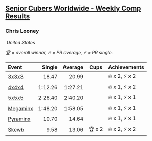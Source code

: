 <style>table {white-space: nowrap;}</style>
<link rel="stylesheet" type="text/css" href="/scw-comp/css/flags.css" />

## [Senior Cubers Worldwide - Weekly Comp Results](/scw-comp/results/)
### Chris Looney

<i class="flag flag-US" />&nbsp;United States

<span style="white-space: nowrap;">🏆 = overall winner</span>, <span style="white-space: nowrap;">🔥 = PR average</span>, <span style="white-space: nowrap;">⚡ = PR single</span>.

| Event | Single | Average | Cups | Achievements|
| :-- | --: | --: | :--: | :-- |
| [3x3x3](333.md) | 18.47 | 20.99 |  | 🔥 x 2, ⚡ x 2 |
| [4x4x4](444.md) | 1:12.26 | 1:27.21 |  | 🔥 x 1, ⚡ x 2 |
| [5x5x5](555.md) | 2:26.40 | 2:40.20 |  | 🔥 x 1, ⚡ x 1 |
| [Megaminx](minx.md) | 1:48.20 | 1:58.05 |  | 🔥 x 1, ⚡ x 1 |
| [Pyraminx](pyram.md) | 10.70 | 14.64 |  | 🔥 x 1, ⚡ x 1 |
| [Skewb](skewb.md) | 9.58 | 13.06 | 🏆 x 2 | 🔥 x 2, ⚡ x 2 |

<!-- Global site tag (gtag.js) - Google Analytics -->
<script async src="https://www.googletagmanager.com/gtag/js?id=UA-86348435-3"></script>
<script>window.dataLayer = window.dataLayer || []; function gtag() {dataLayer.push(arguments);} gtag('js', new Date()); gtag('config', 'UA-86348435-3');</script>
